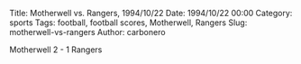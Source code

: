 Title: Motherwell vs. Rangers, 1994/10/22
Date: 1994/10/22 00:00
Category: sports
Tags: football, football scores, Motherwell, Rangers
Slug: motherwell-vs-rangers
Author: carbonero


Motherwell 2 - 1 Rangers
